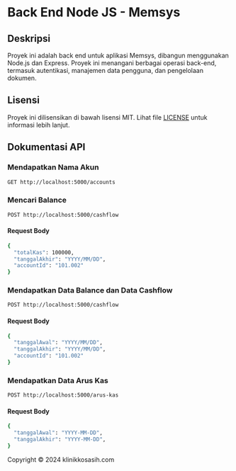 # Back End Node JS - Memsys

## Deskripsi

Proyek ini adalah back end untuk aplikasi Memsys, dibangun menggunakan Node.js dan Express. Proyek ini menangani berbagai operasi back-end, termasuk autentikasi, manajemen data pengguna, dan pengelolaan dokumen.

## Lisensi

Proyek ini dilisensikan di bawah lisensi MIT. Lihat file [LICENSE](LICENSE) untuk informasi lebih lanjut.

## Dokumentasi API

### Mendapatkan Nama Akun

```bash
GET http://localhost:5000/accounts
```

### Mencari Balance

```bash
POST http://localhost:5000/cashflow
```

#### Request Body

```bash
{
  "totalKas": 100000,
  "tanggalAkhir": "YYYY/MM/DD",
  "accountId": "101.002"
}
```

### Mendapatkan Data Balance dan Data Cashflow

```bash
POST http://localhost:5000/cashflow
```

#### Request Body

```bash
{
  "tanggalAwal": "YYYY/MM/DD",
  "tanggalAkhir": "YYYY/MM/DD",
  "accountId": "101.002"
}
```

### Mendapatkan Data Arus Kas

```bash
POST http://localhost:5000/arus-kas
```

#### Request Body

```bash
{
  "tanggalAwal": "YYYY-MM-DD",
  "tanggalAkhir": "YYYY-MM-DD",
}
```

Copyright © 2024 klinikkosasih.com
